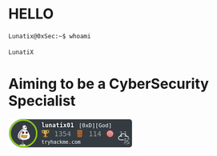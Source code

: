 # HELLO 
```console
Lunatix@0xSec:~$ whoami

LunatiX

```
# Aiming to be a CyberSecurity Specialist

<img src="https://github.com/Lunatix01/Lunatix01/blob/master/img/lunatix01.png" alt="THM"/>
